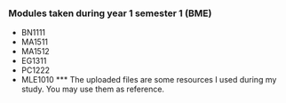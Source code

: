 ### Modules taken during year 1 semester 1 (BME)
- BN1111
- MA1511
- MA1512
- EG1311
- PC1222
- MLE1010
*** The uploaded files are some resources I used during my study. You may use them as reference.
